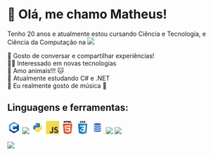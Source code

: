 # 👋 Olá, me chamo Matheus! 

Tenho 20 anos e atualmente estou cursando Ciência e Tecnologia, e Ciência da Computação na <img src="https://camo.githubusercontent.com/ec6d6c173693ea48dae4d5b9cb1e0c108ecd6a03470fa3b537ed77aafb7bd0da/68747470733a2f2f6c61626a7574612e636f6d2e62722f77702d636f6e74656e742f75706c6f6164732f323032322f30332f75666162635f6c6f676f2e706e67" width="70"> 

👀 Gosto de conversar e compartilhar experiências!  
👨‍💻 Interessado em novas tecnologias  
🐶 Amo animais!!! 🐱  
🌱 Atualmente estudando C# e .NET  
🎵 Eu realmente gosto de música 🎵

## Linguagens e ferramentas:
<p align="left">
    <img src="https://raw.githubusercontent.com/github/explore/f3e22f0dca2be955676bc70d6214b95b13354ee8/topics/c/c.png" width="30">
    <img src="https://cdn.jsdelivr.net/npm/simple-icons@v12/icons/dotnet.svg" width="30"/>
    <img src="https://raw.githubusercontent.com/github/explore/80688e429a7d4ef2fca1e82350fe8e3517d3494d/topics/python/python.png" width="30">
    <img src="https://raw.githubusercontent.com/github/explore/f3e22f0dca2be955676bc70d6214b95b13354ee8/topics/javascript/javascript.png" width="30">
    <img src="https://raw.githubusercontent.com/github/explore/f3e22f0dca2be955676bc70d6214b95b13354ee8/topics/html/html.png" width="30">
    <img src="https://raw.githubusercontent.com/github/explore/f3e22f0dca2be955676bc70d6214b95b13354ee8/topics/css/css.png" width="30">
    <img src="https://raw.githubusercontent.com/github/explore/f3e22f0dca2be955676bc70d6214b95b13354ee8/topics/sql/sql.png" width="30">
    <img src="https://cdn.jsdelivr.net/npm/simple-icons@v12/icons/visualstudio.svg" width="30"/>
    <img src="https://cdn.jsdelivr.net/npm/simple-icons@v12/icons/visualstudiocode.svg" width="30"/>
    
</p>

<img src="https://github-readme-stats-matheus-projects-dda7f726.vercel.app/api?username=imatthy&show_icons=true&hide_border=true&theme=dracula" />

